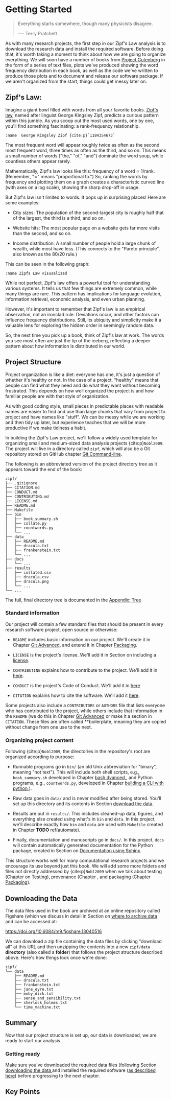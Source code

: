 # Getting Started


> Everything starts somewhere, though many physicists disagree.
>
> --- Terry Pratchett
 

As with many research projects, the first step in our Zipf's Law analysis
is to download the research data and install the required software.
Before doing that, it's worth taking a moment to think about
how we are going to organize everything.
We will soon have a number of books from [Project Gutenberg](https://www.gutenberg.org/) in the form of a series of text files, plots we've produced showing the word frequency distribution in each book, as well as the code we've written to produce those plots and to document and release our software package.
If we aren't organized from the start, things could get messy later on.

## Zipf's Law:
Imagine a giant bowl filled with words from all your favorite books. [Zipf's law](https://en.wikipedia.org/wiki/Zipf%27s_law), named after linguist George Kingsley Zipf, predicts a curious pattern within this jumble. As you scoop out the most used words, one by one, you'll find something fascinating: a rank-frequency relationship.

```{figure} ../figures/zipf/George_Kingsley_Zipf_1917.jpg 
:name  George Kingsley Zipf {cite:p}`1184354673`
```

The most frequent word will appear roughly twice as often as the second most frequent word, three times as often as the third, and so on. This means a small number of words ("the," "of," "and") dominate the word soup, while countless others appear rarely.

Mathematically, Zipf's law looks like this: frequency of a word $∝$ 1/rank. (Remember, "$∝$" means "proportional to.") So, ranking the words by frequency and plotting them on a graph creates a characteristic curved line (with axes on a log scale), showing the sharp drop-off in usage.

But Zipf's law isn't limited to words. It pops up in surprising places! Here are some examples:

- City sizes: The population of the second-largest city is roughly half that of the largest, the third is a third, and so on.

- Website hits: The most popular page on a website gets far more visits than the second, and so on.

- Income distribution: A small number of people hold a large chunk of wealth, while most have less. (This connects to the "Pareto principle", also known as the 80/20 rule.)

This can be seen in the following graph:

```{figure} ../figures/zipf/Zipf_30wiki_en_labels.png
:name Zipfs Law visusalized

```

While not perfect, Zipf's law offers a powerful tool for understanding various systems. It tells us that few things are extremely common, while many things are rare. This pattern has implications for language evolution, information retrieval, economic analysis, and even urban planning.

However, it's important to remember that Zipf's law is an empirical observation, not an ironclad rule. Deviations occur, and other factors can influence frequency distributions. Still, its ubiquity and simplicity make it a valuable lens for exploring the hidden order in seemingly random data.

So, the next time you pick up a book, think of Zipf's law at work. The words you see most often are just the tip of the iceberg, reflecting a deeper pattern about how information is distributed in our world.

## Project Structure

Project organization is like a diet:
everyone has one, it's just a question of whether it's healthy or not.
In the case of a project, "healthy" means that people can find what they need and do what they want without becoming frustrated.
This depends on how well organized the project is and how familiar people are  with that style of organization.

As with good coding style, small pieces in predictable places with readable names are easier to find and use than large chunks that vary from project to project and have names like "stuff".
We can be messy while we are working and then tidy up later, but experience teaches that we will be more productive if we make tidiness a habit.

In building the Zipf's Law project, we'll follow a widely used template for organizing small and medium-sized data analysis projects {cite:p}`Nobl2009`.
The project will live in a directory called `zipf`, which will also be a Git repository stored on GitHub chapter [Git Command-line](https://se-up.github.io/RSE-UP/chapters/intro_version_control.html).

The following is an abbreviated version of the project directory tree
as it appears toward the end of the book:

```text
zipf/
├── .gitignore
├── CITATION.md
├── CONDUCT.md
├── CONTRIBUTING.md
├── LICENSE.md
├── README.md
├── Makefile
├── bin
│   ├── book_summary.sh
│   ├── collate.py
│   ├── countwords.py
│   └── ...
├── data
│   ├── README.md
│   ├── dracula.txt
│   ├── frankenstein.txt
│   └── ...
├── docs
│   └── ...
├── results
│   ├── collated.csv
│   ├── dracula.csv
│   ├── dracula.png
│   └── ...
└── ...
```

The full, final directory tree is documented in the [Appendix: Tree](https://se-up.github.io/RSE-UP/chapters/tree.html)

### Standard information

Our project will contain a few standard files that should be present in every research software project, open source or otherwise:

-   `README` includes basic information on our project.
     We'll create it in Chapter [Git Advanced](https://se-up.github.io/RSE-UP/chapters/git_advanced.html),
     and extend it in Chapter [Packaging](https://se-up.github.io/RSE-UP/chapters/python_packaging.html).

-   `LICENSE` is the project's license. We'll add it in Section on including a [license](https://se-up.github.io/RSE-UP/chapters/working_in_teams.html#include-a-license).

-   `CONTRIBUTING` explains how to contribute to the project. We'll add it in [here](https://se-up.github.io/RSE-UP/chapters/working_in_teams.html#make-all-this-obvious-to-newcomers).

-   `CONDUCT` is the project's Code of Conduct. We'll add it in [here](https://se-up.github.io/RSE-UP/chapters/working_in_teams.html#establish-a-code-of-conduct)

-   `CITATION` explains how to cite the software. We'll add it [here](https://se-up.github.io/RSE-UP/chapters/python_packaging.html#software-journals).

Some projects also include a `CONTRIBUTORS` or `AUTHORS` file that lists everyone who has contributed to the project, while others include that information in the `README` (we do this in Chapter [Git Advanced](https://se-up.github.io/RSE-UP/chapters/git_advanced.html)
or make it a section in `CITATION`.
These files are often called **boilerplate, meaning they are copied without change from one use to the next.

### Organizing project content

Following {cite:p}`Nobl2009`, the directories in the repository's root are organized according to purpose:

-   Runnable programs go in `bin/`
    (an old Unix abbreviation for "binary", meaning "not text").
    This will include both shell scripts,
    e.g., `book_summary.sh` developed in Chapter [bash dvanced](https://se-up.github.io/RSE-UP/chapters/bash_advanced.html),,
    and Python programs,
    e.g., `countwords.py`, developed in Chapter [building a CLI with python](https://se-up.github.io/RSE-UP/chapters/python_building_cli.html),).

-   Raw data goes in `data/`
    and is never modified after being stored.
    You'll set up this directory
    and its contents in Section [download the data](https://se-up.github.io/RSE-UP/chapters/getting_started.html#downloading-the-data).

-   Results are put in `results/`.
    This includes cleaned-up data,
    figures,
    and everything else created using what's in `bin` and `data`.
    In this project,
    we'll describe exactly how `bin` and `data` are used
    with `Makefile` created in Chapter **TODO** ref(automate).

-   Finally,
    documentation and manuscripts go in `docs/`.
    In this project,
    `docs` will contain automatically generated
    documentation for the Python package, created in
    Section on [Documentation using Sphinx](https://se-up.github.io/RSE-UP/chapters/python_packaging.html#creating-a-web-page-for-documentation).

This structure works well for many computational research projects and
we encourage its use beyond just this book.
We will add some more folders and files not directly addressed by {cite:p}`Nobl2009`
when we talk about testing (Chapter on [Testing](https://se-up.github.io/RSE-UP/chapters/testing_programs.html)),
provenance (Chapter ,
and packaging (Chapter [Packaging](https://se-up.github.io/RSE-UP/chapters/python_packaging.html)).


## Downloading the Data

The data files used in the book are archived at an online repository called Figshare (which we discuss in detail in Section on [where to archive data](https://se-up.github.io/RSE-UP/chapters/tracking_provenance.html#where-to-archive-data) and can be accessed at:

<https://doi.org/10.6084/m9.figshare.13040516>

We can download a zip file containing the data files by clicking
"download all" at this URL
and then unzipping the contents into a new `zipf/data` **directory**
(also called a **folder**)
that follows the project structure described above.
Here's how things look once we're done:

```text
zipf/
└── data
    ├── README.md
    ├── dracula.txt
    ├── frankenstein.txt
    ├── jane_eyre.txt
    ├── moby_dick.txt
    ├── sense_and_sensibility.txt
    ├── sherlock_holmes.txt
    └── time_machine.txt
```

## Summary 

Now that our project structure is set up, our data is downloaded, we are ready to start our analysis.

### Getting ready 

Make sure you've downloaded the required data files
(following Section [downloading the data ](https://se-up.github.io/RSE-UP/chapters/getting_started.html#downloading-the-data)
and installed the required software ([as described here](https://se-up.github.io/RSE-UP/exercises/install.html#installing-the-software)) before progressing to the next chapter.

## Key Points

```{include} keypoints/getting_started.md

```
